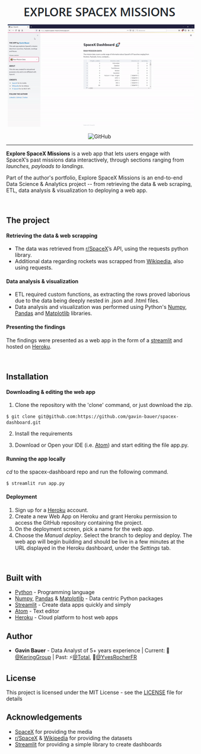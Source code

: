 <p align="center"><img src="https://github.com/gavin-bauer/explore-spacex-missions/blob/master/img/header.png"></p>


<p align="center">
  <img src="https://github.com/gavin-bauer/explore-spacex-missions/blob/master/img/demo.gif?raw=1" hspace="4">
</p>

<p align="center">
  <img alt="GitHub" src="https://img.shields.io/github/license/gavin-bauer/explore-spacex-missions">
</p>

---

**Explore SpaceX Missions** is a web app that lets users engage with SpaceX’s past missions data interactively, through sections ranging from _launches, payloads to landings._

Part of the author's portfolio, Explore SpaceX Missions is an end-to-end Data Science & Analytics project -- from retrieving the data & web scraping, ETL, data analysis & visualization to deploying a web app.

<br/>

## The project

#### Retrieving the data & web scrapping
- The data was retrieved from [r/SpaceX](https://github.com/r-spacex/SpaceX-API)’s API, using the requests python library.
- Additional data regarding rockets was scrapped from [Wikipedia](https://www.wikipedia.org/), also using requests.

#### Data analysis & visualization
- ETL required custom functions, as extracting the rows proved laborious due to the data being deeply nested in .json and .html files. 
- Data analysis and visualization was performed using Python's [Numpy](https://numpy.org/), [Pandas](https://pandas.pydata.org/) and [Matplotlib](https://matplotlib.org/) libraries.

#### Presenting the findings

The findings were presented as a web app in the form of a [streamlit](https://www.streamlit.io/) and hosted on [Heroku](https://dashboard.heroku.com/login).

<br/>

## Installation

#### Downloading & editing the web app

1. Clone the repository with the 'clone' command, or just download the zip.

```
$ git clone git@github.com:https://github.com/gavin-bauer/spacex-dashboard.git
```

2. Install the requirements

3. Download or Open your IDE (i.e. [Atom](https://atom.io/)) and start editing the file app.py.

#### Running the app locally

*cd* to the spacex-dashboard repo and run the following command.

```
$ streamlit run app.py
```

#### Deployment

1. Sign up for a [Heroku](https://dashboard.heroku.com/login) account.
2. Create a new Web App on Heroku and grant Heroku permission to access the GitHub repository containing the project.
3. On the deployment screen, pick a name for the web app.
4. Choose the *Manual deploy*. Select the branch to deploy and deploy. The web app will begin building and should be live in a few minutes at the URL displayed in the Heroku dashboard, under the *Settings* tab.

<br/>

## Built with

* [Python](https://www.python.org/) - Programming language
* [Numpy](https://numpy.org/), [Pandas](https://pandas.pydata.org/) & [Matplotlib](https://matplotlib.org/) - Data centric Python packages
* [Streamlit](https://www.streamlit.io/) - Create data apps quickly and simply
* [Atom](https://atom.io/) - Text editor
* [Heroku](https://render.com/) - Cloud platform to host web apps

## Author

* **Gavin Bauer** - Data Analyst of 5+ years experience | Current: 🦉[@KeringGroup](https://www.kering.com/) | Past: ⚡[@Total](https://www.total.com/en), 🌱[@YvesRocherFR](https://groupe-rocher.com/en)

## License

This project is licensed under the MIT License - see the [LICENSE](LICENSE) file for details

## Acknowledgements
* [SpaceX](https://www.spacex.com/) for providing the media
* [r/SpaceX](https://github.com/r-spacex/SpaceX-API) & [Wikipedia](https://www.wikipedia.org/) for providing the datasets
* [Streamlit](https://www.streamlit.io/) for providing a simple library to create dashboards
